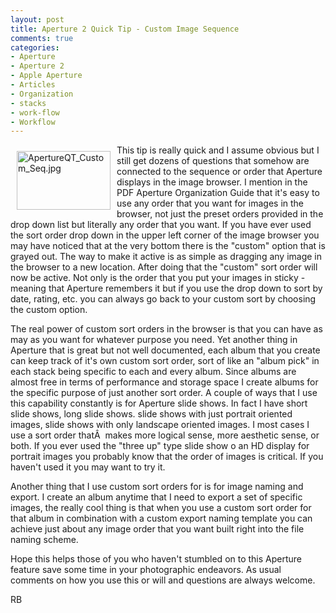 ```yaml
---
layout: post
title: Aperture 2 Quick Tip - Custom Image Sequence
comments: true
categories:
- Aperture
- Aperture 2
- Apple Aperture
- Articles
- Organization
- stacks
- work-flow
- Workflow
---
```

<a href="/wp-content/uploads/2008/ApertureQT_Custom_Seq.jpg"><img title="ApertureQT_Custom_Seq.jpg" src="/wp-content/uploads/2008/.thumbs/.ApertureQT_Custom_Seq.jpg" border="0" alt="ApertureQT_Custom_Seq.jpg" hspace="10" vspace="10" width="150" height="94" align="left" /></a>This tip is really quick and I assume obvious but I still get dozens of questions that somehow are connected to the sequence or order that Aperture displays in the image browser. I mention in the PDF Aperture Organization Guide that it's easy to use any order that you want for images in the browser, not just the preset orders provided in the drop down list but literally any order that you want. If you have ever used the sort order drop down in the upper left corner of the image browser you may have noticed that at the very bottom there is the "custom" option that is grayed out. <!--more-->The way to make it active is as simple as dragging any image in the browser to a new location. After doing that the "custom" sort order will now be active. Not only is the order that you put your images in sticky - meaning that Aperture remembers it but if you use the drop down to sort by date, rating, etc. you can always go back to your custom sort by choosing the custom option.

The real power of custom sort orders in the browser is that you can have as may as you want for whatever purpose you need. Yet another thing in Aperture that is great but not well documented, each album that you create can keep track of it's own custom sort order, sort of like an "album pick" in each stack being specific to each and every album. Since albums are almost free in terms of performance and storage space I create albums for the specific purpose of just another sort order. A couple of ways that I use this capability constantly is for Aperture slide shows. In fact I have short slide shows, long slide shows. slide shows with just portrait oriented images, slide shows with only landscape oriented images. I most cases I use a sort order thatÂ  makes more logical sense, more aesthetic sense, or both. If you ever used the "three up" type slide show o an HD display for portrait images you probably know that the order of images is critical. If you haven't used it you may want to try it.

Another thing that I use custom sort orders for is for image naming and export. I create an album anytime that I need to export a set of specific images, the really cool thing is that when you use a custom sort order for that album in combination with a custom export naming template you can achieve just about any image order that you want built right into the file naming scheme.

Hope this helps those of you who haven't stumbled on to this Aperture feature save some time in your photographic endeavors. As usual comments on how you use this or will and questions are always welcome.

RB